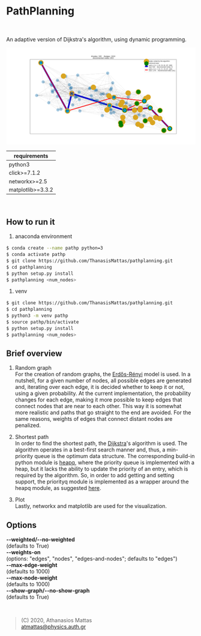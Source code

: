# PathPlanning

<br />

An adaptive version of Dijkstra's algorithm, using dynamic programming.


<img src="bin/adaptive_dijkstra_s_algorithm.png"  />
<br />

| requirements       |
| ------------------ |
| python3            |
| click>=7.1.2       |
| networkx>=2.5      |
| matplotlib>=3.3.2  |

<br />

## How to run it

1. anaconda environment

```bash
$ conda create --name pathp python=3
$ conda activate pathp
$ git clone https://github.com/ThanasisMattas/pathplanning.git
$ cd pathplanning
$ python setup.py install
$ pathplanning <num_nodes>
```

1. venv

```bash
$ git clone https://github.com/ThanasisMattas/pathplanning.git
$ cd pathplanning
$ python3 -m venv pathp
$ source pathp/bin/activate
$ python setup.py install
$ pathplanning <num_nodes>
```

## Brief overview

1. Random graph <br />
For the creation of random graphs, the [Erdős-Rényi] model is used. In a
nutshell, for a given number of nodes, all possible edges are generated and,
iterating over each edge, it is decided whether to keep it or not, using a
given probability. At the current implementation, the probability changes for
each edge, making it more possible to keep edges that connect nodes that are
near to each other. This way it is somewhat more realistic and paths that go
straight to the end are avoided. For the same reasons, weights of edges that
connect distant nodes are penalized.

2. Shortest path <br />
In order to find the shortest path, the [Dijkstra]'s algorithm is used. The
algorithm operates in a best-first search manner and, thus, a min-priority
queue is the optimum data structure. The corresponding build-in python module
is [heapq], where the priority queue is implemented with a heap, but it lacks
the ability to update the priority of an entry, which is required by the
algorithm. So, in order to add getting and setting support, the priorityq
module is implemented as a wrapper around the heapq module, as suggested [here].

3. Plot <br />
Lastly, networkx and matplotlib are used for the visualization.


## Options

**--weighted/--no-weighted** <br />
(defaults to True) <br />
**--weights-on** <br />
(options: "edges", "nodes", "edges-and-nodes"; defaults to "edges") <br />
**--max-edge-weight** <br />
(defaults to 1000) <br />
**--max-node-weight** <br />
(defaults to 1000) <br />
**--show-graph/--no-show-graph** <br />
(defaults to True)

<br />

> (C) 2020, Athanasios Mattas <br />
> atmattas@physics.auth.gr

[//]: # "links"


[Erdős-Rényi]: <https://en.wikipedia.org/wiki/Erd%C5%91s%E2%80%93R%C3%A9nyi_model>
[Dijkstra]: <https://en.wikipedia.org/wiki/Dijkstra%27s_algorithm>
[heapq]: <https://docs.python.org/3/library/heapq.html#module-heapq>
[here]: <https://docs.python.org/3/library/heapq.html#priority-queue-implementation-notes>